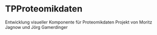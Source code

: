 # TPProteomikdaten
Entwicklung visueller Komponente für Proteomikdaten
Projekt von Moritz Jagnow und Jörg Gamerdinger
